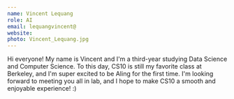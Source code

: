 ```yaml
---
name: Vincent Lequang
role: AI
email: lequangvincent@
website:
photo: Vincent_Lequang.jpg
---
```

Hi everyone! My name is Vincent and I'm a third-year studying Data Science and Computer Science. To this day, CS10 is still my favorite class at Berkeley, and I'm super excited to be AIing for the first time. I'm looking forward to meeting you all in lab, and I hope to make CS10 a smooth and enjoyable experience! :)
